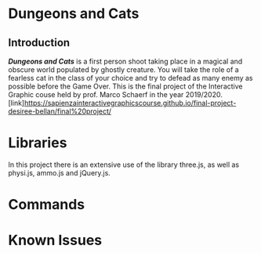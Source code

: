 # Dungeons and Cats
## Introduction
***Dungeons and Cats*** is a first person shoot taking place in a magical and obscure world populated by ghostly creature. You will take the role of a fearless cat in the class of your choice and try to defead as many enemy as possible before the Game Over. 
This is the final project of the Interactive Graphic couse held by prof. Marco Schaerf in the year 2019/2020.
[link]https://sapienzainteractivegraphicscourse.github.io/final-project-desiree-bellan/final%20project/
# Libraries
In this project there is an extensive use of the library three.js, as well as physi.js, ammo.js and jQuery.js.
# Commands
# Known Issues
